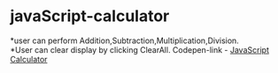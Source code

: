 # javaScript-calculator
*user can perform Addition,Subtraction,Multiplication,Division.<br />
*User can clear display by clicking ClearAll.
Codepen-link - <a href='https://codepen.io/himanshu200599/full/zJZaWW/'>JavaScript Calculator</a>
